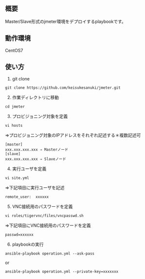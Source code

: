 ## 概要

Master/Slave形式のjmeter環境をデプロイするplaybookです。

## 動作環境

CentOS7

## 使い方
1. git clone
```
git clone https://github.com/keisukesanuki/jmeter.git
```
2. 作業ディレクトリに移動
```
cd jmeter
```
3. プロビジョニング対象を定義
```
vi hosts
```
⇒プロビジョニング対象のIPアドレスをそれぞれ記述する＊複数記述可  

```
[master] 
xxx.xxx.xxx.xxx ⇒ Masterノード  
[slave]  
xxx.xxx.xxx.xxx ⇒ Slaveノード
```


4. 実行ユーザを定義
```
vi site.yml
```
⇒下記項目に実行ユーザを記述

```
remote_user:  xxxxxx
```
5. VNC接続用のパスワードを定義

```
vi roles/tigervnc/files/vncpasswd.sh
```
⇒下記項目にVNC接続用のパスワードを定義

```
passwd=xxxxxx
```

6. playbookの実行
```
ansible-playbook operation.yml --ask-pass
```

or

```
ansible-playbook operation.yml --private-key=xxxxxxx
```
